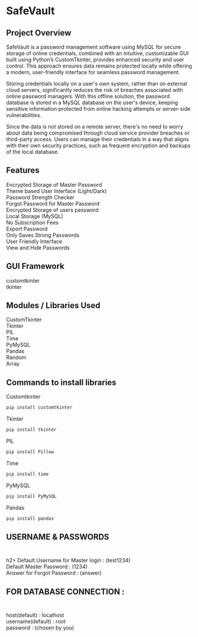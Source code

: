 # SafeVault

<h2><b>Project Overview  </b></h2>
SafeVault is a password management software using MySQL for secure storage of online credentials, combined with an intuitive, customizable GUI built using Python’s CustomTkinter, provides enhanced security and user control. This approach ensures data remains protected locally while offering a modern, user-friendly interface for seamless password management.
	
Storing credentials locally on a user's own system, rather than on external cloud servers, significantly reduces the risk of breaches associated with online password managers. With this offline solution, the password database is stored in a MySQL database on the user's device, keeping sensitive information protected from online hacking attempts or server-side vulnerabilities.
	
Since the data is not stored on a remote server, there's no need to worry about data being compromised through cloud service provider breaches or third-party access. Users can manage their credentials in a way that aligns with their own security practices, such as frequent encryption and backups of the local database.

<h2><b>Features </b></h2>
	Encrypted Storage of Master Password<br>
	Theme based User Interface (Light/Dark)<br>
	Password Strength Checker<br>
	Forgot Password for Master Password<br>
	Encrypted Storage of users password<br>
	Local Storage (MySQL)<br>
	No Subscription Fees<br>
	Export Password<br>
	Only Saves Strong Passwords<br>
	User Friendly Interface<br>
	View and Hide Passwords<br>

<h2><b>GUI Framework </b></h2>
	customtkinter<br>
	tkinter

<h2><b>Modules / Libraries Used </b><br></h2>
	CustomTkinter<br>
	Tkinter<br>
	PIL<br>
	Time<br>
	PyMySQL<br>
	Pandas<br>
	Random<br>
	Array<br>
	
## Commands to install libraries
 
Customtkinter
```bash
pip install customtkinter
```

Tkinter 
```bash 
pip install tkinter
```
PIL 
```bash
pip install Pillow
```

Time 
```bash 
pip install time
```
PyMySQL
```bash 
pip install PyMySQL
```
Pandas
```bash
pip install pandas
```

<h2><b>USERNAME & PASSWORDS </b><br><br></h2>h2>
	Default Username for Master login : (test1234)<br>
	Default Master Password : (1234)<br>
	Answer for Forgot Password : (answer)<be>
	
<h2><b>FOR DATABASE CONNECTION :</b> <br><br></h2>
	host(default) : localhost<br>
	username(default) : root<br>
	password : (chosen by you)<br>
